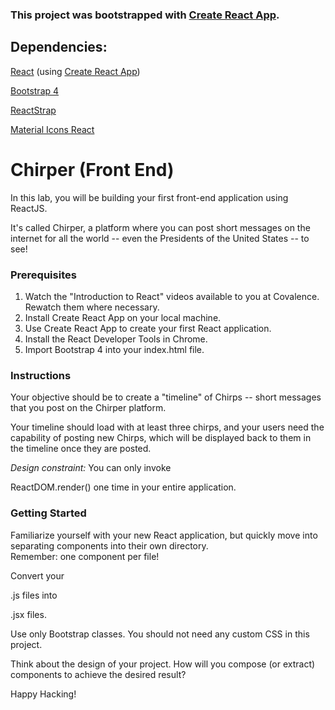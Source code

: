 
### This project was bootstrapped with [Create React App](https://github.com/facebook/create-react-app).

## Dependencies:

[React](https://reactjs.org/) (using [Create React App](https://github.com/facebook/create-react-app))

[Bootstrap 4](https://getbootstrap.com/)

[ReactStrap](https://reactstrap.github.io/)

[Material Icons React](https://www.npmjs.com/package/material-icons-react)



# Chirper (Front End)

In this lab, you will be building your first front-end application using ReactJS.

It's called Chirper, a platform where you can post short messages on the internet for all the world -- even the Presidents of the United States -- to see!

### Prerequisites

1. Watch the "Introduction to React" videos available to you at Covalence. Rewatch them where necessary.
2. Install Create React App on your local machine.
3. Use Create React App to create your first React application.
4. Install the React Developer Tools in Chrome.
5. Import Bootstrap 4 into your index.html file.

### Instructions

Your objective should be to create a "timeline" of Chirps -- short messages that you post on the Chirper platform.

Your timeline should load with at least three chirps, and your users need the capability of posting new Chirps, which will be displayed back to them in the timeline once they are posted.

_Design constraint:_ You can only invoke 

ReactDOM.render() one time in your entire application.

### Getting Started

Familiarize yourself with your new React application, but quickly move into separating components into their own directory.  
Remember: one component per file!

Convert your 

.js files into 

.jsx files.

Use only Bootstrap classes. You should not need any custom CSS in this project.

Think about the design of your project. How will you compose (or extract) components to achieve the desired result?

Happy Hacking!